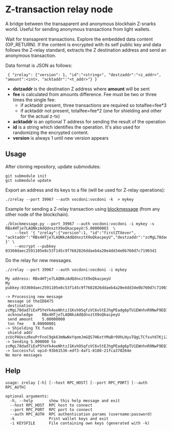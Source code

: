 # Z-transaction relay node

A bridge between the transaparent and anonymous blockhain Z-snarks world. Useful for sending anonymous transactions from light wallets.

Wait for transaprent transactions. Explore the embedded data content (OP\_RETURN). 
If the content is encrypted with its self public key and data follows the Z-relay standard, extracts the Z destination address and send an anonymous transaction.

Data format is JSON as follows:

```
 { "zrelay": {"version": 1, "id":"<string>", "destzaddr":"<z_addr>", "amount":<int>, "acktaddr":"<t_addr>"} }
```

+ **dstzaddr** is the destination Z address where **amount** will be sent
+ **fee** is calculated from amounts difference. Fee must be two or three times the single fee:
  + if acktaddr present, three transactions are required so totalfee=fee\*3
  + if acktaddr not present, totalfee=fee\*2 (one for shielding and other for the actual z-tx)
+ **acktaddr** is an optional T address for sending the result of the operation
+ **id** is a string which identifies the operation. It's also used for randomizing the encrypted content.
+ **version** is always 1 until new version appears

## Usage

After cloning repository, update submodules:

```
git submodule init
git submodule update
```

Export an address and its keys to a file (will be used for Z-relay operations):

`./zrelay --port 39967 --auth vocdoni:vocdoni -k  > mykey`

Example for sending a Z-relay transaction using [blockmessage](https://github.com/vocdoni/blockmessage/) (from any other node of the blockchain).

```
./blockmessage.py --port 39967 --auth vocdoni:vocdoni -i mykey -s RBx4HTje7LAQNkzAdQdnxztX9oQkacpeyU:5.00000003  \
	--text '{ "zrelay":{"version":1, "id":"firstZTXever", "acktaddr":"RBx4HTje7LAQNkzAdQdnxztX9oQkacpeyU","destzaddr":"zcMgL78dad7iExP5YeYk4oeNhtzJ1Kvh9SqfzVC6vStEJhgPEadg6pTU1EWnhnR9NwF9EQ7RrbQnLuoWKSNcCfZu2kFufyA","amount":5} }' \
	--encrypt --pubkey 03360daec2591105e8c53f145c9f7682826ddaeb4a20e4dd34e0b760d7c71903d1
```

Do the relay for new messages.

```
./zrelay --port 39967 --auth vocdoni:vocdoni -i mykey

My address: RBx4HTje7LAQNkzAdQdnxztX9oQkacpeyU
My pubkey:03360daec2591105e8c53f145c9f7682826ddaeb4a20e4dd34e0b760d7c71903d1

-> Processing new message
 message id	theID8475
 destination	zcMgL78dad7iExP5YeYk4oeNhtzJ1Kvh9SqfzVC6vStEJhgPEadg6pTU1EWnhnR9NwF9EQ7RrbQnLuoWKSNcCfZu2kFufyA
 acknowledge	RBx4HTje7LAQNkzAdQdnxztX9oQkacpeyU
 send amount	5.00000000
 txn fee	0.00000001
-> Shielding TX funds
 shield addr	zcUcPAUxszReuPrFnoC9gk63mNwNxYqnmJmGQS7H6xtYMaBr99hLHyuTQgLTCfxuYd7Kji28sBatZwtuJcSkiJADCeRXeSc
-> Sending 5.000000 to zcMgL78dad7iExP5YeYk4oeNhtzJ1Kvh9SqfzVC6vStEJhgPEadg6pTU1EWnhnR9NwF9EQ7RrbQnLuoWKSNcCfZu2kFufyA
-> Successful opid-93b61536-edf3-4af1-8108-21fca370264e
No more messages
```

## Help

```
usage: zrelay [-h] [--host RPC_HOST] [--port RPC_PORT] [--auth RPC_AUTH]

optional arguments:
  -h, --help       show this help message and exit
  --host RPC_HOST  RPC host to connect
  --port RPC_PORT  RPC port to connect
  --auth RPC_AUTH  RPC authentication params (username:password)
  -k               Print wallet keys and exit
  -i KEYSFILE      File containing own keys (generated with -k)
```

